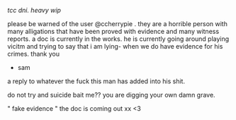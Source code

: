 
*tcc dni. heavy wip*

please be warned of the user @ccherrypie . they are a horrible person with many alligations that have been proved with evidence and many witness reports. 
a doc is currently in the works. 
he is currently going around playing vicitm and trying to say that i am lying- when we do have evidence for his crimes.
thank you
- sam

a reply to whatever the fuck this man has added into his shit.

do not try and suicide bait me?? you are digging your own damn grave.

" fake evidence " the doc is coming out xx <3

